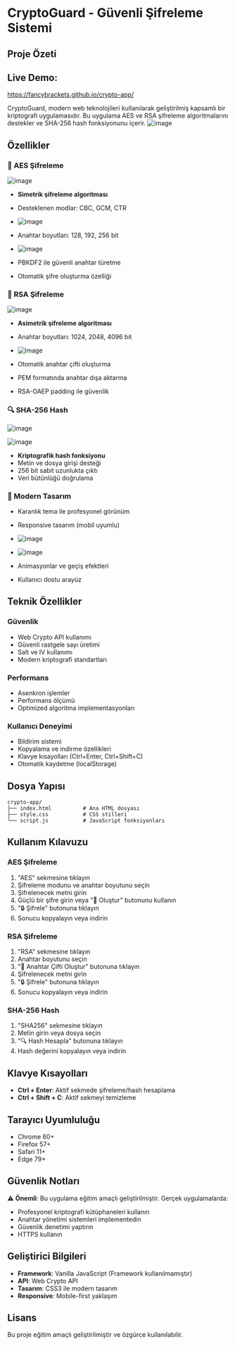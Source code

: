 # CryptoGuard - Güvenli Şifreleme Sistemi

## Proje Özeti

## Live Demo:
https://fancybrackets.github.io/crypto-app/

CryptoGuard, modern web teknolojileri kullanılarak geliştirilmiş kapsamlı bir kriptografi uygulamasıdır. Bu uygulama AES ve RSA şifreleme algoritmalarını destekler ve SHA-256 hash fonksiyonunu içerir.
![image](https://github.com/user-attachments/assets/80d7613c-bc40-41f0-ae6e-0b804463a2a7)

## Özellikler

### 🔐 AES Şifreleme
![image](https://github.com/user-attachments/assets/40234d67-2d89-4ab7-afee-ad344cad2c5a)


- **Simetrik şifreleme algoritması**
- Desteklenen modlar: CBC, GCM, CTR
- ![image](https://github.com/user-attachments/assets/950278ac-61f8-41ee-8bad-2c38d1649f66)

- Anahtar boyutları: 128, 192, 256 bit
- ![image](https://github.com/user-attachments/assets/c4bcacd9-8126-453b-b4c7-37ef35ee7c0f)

- PBKDF2 ile güvenli anahtar türetme
- Otomatik şifre oluşturma özelliği

### 🔑 RSA Şifreleme
![image](https://github.com/user-attachments/assets/9c11e4ed-9cfa-4a8a-a67b-b5dfa6465238)


- **Asimetrik şifreleme algoritması**
- Anahtar boyutları: 1024, 2048, 4096 bit
- ![image](https://github.com/user-attachments/assets/1244907b-b9c6-4086-963a-ea199f5bda1f)

- Otomatik anahtar çifti oluşturma
- PEM formatında anahtar dışa aktarma
- RSA-OAEP padding ile güvenlik

### 🔍 SHA-256 Hash
![image](https://github.com/user-attachments/assets/0be70255-95f1-4d55-bb05-51aebb69b5b0)

![image](https://github.com/user-attachments/assets/e568b8c6-f071-41fb-976e-321114e487a8)

- **Kriptografik hash fonksiyonu**
- Metin ve dosya girişi desteği
- 256 bit sabit uzunlukta çıktı
- Veri bütünlüğü doğrulama

### 🎨 Modern Tasarım
- Karanlık tema ile profesyonel görünüm
- Responsive tasarım (mobil uyumlu)
- ![image](https://github.com/user-attachments/assets/2ef27546-c282-47f0-9979-e341b3a5958a)

- ![image](https://github.com/user-attachments/assets/1020d6b2-f403-486a-9942-de010a4fda4e)


- Animasyonlar ve geçiş efektleri
- Kullanıcı dostu arayüz

## Teknik Özellikler

### Güvenlik
- Web Crypto API kullanımı
- Güvenli rastgele sayı üretimi
- Salt ve IV kullanımı
- Modern kriptografi standartları

### Performans
- Asenkron işlemler
- Performans ölçümü
- Optimized algoritma implementasyonları

### Kullanıcı Deneyimi
- Bildirim sistemi
- Kopyalama ve indirme özellikleri
- Klavye kısayolları (Ctrl+Enter, Ctrl+Shift+C)
- Otomatik kaydetme (localStorage)

## Dosya Yapısı

```
crypto-app/
├── index.html          # Ana HTML dosyası
├── style.css           # CSS stilleri
└── script.js           # JavaScript fonksiyonları
```

## Kullanım Kılavuzu

### AES Şifreleme
1. "AES" sekmesine tıklayın
2. Şifreleme modunu ve anahtar boyutunu seçin
3. Şifrelenecek metni girin
4. Güçlü bir şifre girin veya "🎲 Oluştur" butonunu kullanın
5. "🔒 Şifrele" butonuna tıklayın
6. Sonucu kopyalayın veya indirin

### RSA Şifreleme
1. "RSA" sekmesine tıklayın
2. Anahtar boyutunu seçin
3. "🔧 Anahtar Çifti Oluştur" butonuna tıklayın
4. Şifrelenecek metni girin
5. "🔒 Şifrele" butonuna tıklayın
6. Sonucu kopyalayın veya indirin

### SHA-256 Hash
1. "SHA256" sekmesine tıklayın
2. Metin girin veya dosya seçin
3. "🔍 Hash Hesapla" butonuna tıklayın
4. Hash değerini kopyalayın veya indirin

## Klavye Kısayolları

- **Ctrl + Enter**: Aktif sekmede şifreleme/hash hesaplama
- **Ctrl + Shift + C**: Aktif sekmeyi temizleme

## Tarayıcı Uyumluluğu

- Chrome 60+
- Firefox 57+
- Safari 11+
- Edge 79+

## Güvenlik Notları

⚠️ **Önemli**: Bu uygulama eğitim amaçlı geliştirilmiştir. Gerçek uygulamalarda:
- Profesyonel kriptografi kütüphaneleri kullanın
- Anahtar yönetimi sistemleri implementedin
- Güvenlik denetimi yaptırın
- HTTPS kullanın

## Geliştirici Bilgileri

- **Framework**: Vanilla JavaScript (Framework kullanılmamıştır)
- **API**: Web Crypto API
- **Tasarım**: CSS3 ile modern tasarım
- **Responsive**: Mobile-first yaklaşım

## Lisans

Bu proje eğitim amaçlı geliştirilmiştir ve özgürce kullanılabilir.

